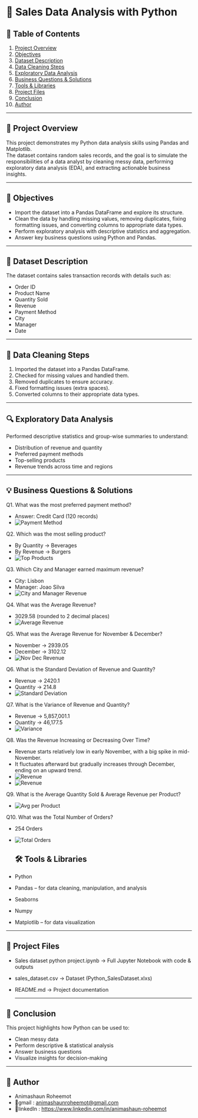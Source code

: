 # 🛒 Sales Data Analysis with Python  

## 📑 Table of Contents  
1. [Project Overview](#-project-overview)  
2. [Objectives](#-objectives)  
3. [Dataset Description](#-dataset-description)  
4. [Data Cleaning Steps](#-data-cleaning-steps)  
5. [Exploratory Data Analysis](#-exploratory-data-analysis)  
6. [Business Questions & Solutions](#-business-questions--solutions)  
7. [Tools & Libraries](#-tools--libraries)   
8. [Project Files](#-project-files)  
9. [Conclusion](#-conclusion)
10. [Author](#-author)  

---

## 📌 Project Overview  
This project demonstrates my Python data analysis skills using Pandas and Matplotlib.  
The dataset contains random sales records, and the goal is to simulate the responsibilities of a data analyst by cleaning messy data, performing exploratory data analysis (EDA), and extracting actionable business insights.  

---

## 🎯 Objectives  
- Import the dataset into a Pandas DataFrame and explore its structure.  
- Clean the data by handling missing values, removing duplicates, fixing formatting issues, and converting columns to appropriate data types.  
- Perform exploratory analysis with descriptive statistics and aggregation.  
- Answer key business questions using Python and Pandas.  

---

## 📂 Dataset Description  
The dataset contains sales transaction records with details such as:  
- Order ID  
- Product Name  
- Quantity Sold  
- Revenue  
- Payment Method  
- City  
- Manager  
- Date  

---

## 🧹 Data Cleaning Steps  
1. Imported the dataset into a Pandas DataFrame.  
2. Checked for missing values and handled them.  
3. Removed duplicates to ensure accuracy.  
4. Fixed formatting issues (extra spaces).  
5. Converted columns to their appropriate data types.  

---

## 🔍 Exploratory Data Analysis  
Performed descriptive statistics and group-wise summaries to understand:  
- Distribution of revenue and quantity  
- Preferred payment methods  
- Top-selling products  
- Revenue trends across time and regions  

---

## 💡 Business Questions & Solutions  

Q1. What was the most preferred payment method?  
- Answer: Credit Card (120 records)  
- ![Payment Method](https://github.com/AnimashaunRoheemot/Sales-Data-Analysis-with-python/blob/main/Screenshot%20(195).png)  

Q2. Which was the most selling product?  
- By Quantity → Beverages  
- By Revenue → Burgers  
- ![Top Products](https://github.com/AnimashaunRoheemot/Sales-Data-Analysis-with-python/blob/main/Screenshot%20(196).png)  

Q3. Which City and Manager earned maximum revenue?  
- City: Lisbon  
- Manager: Joao Silva  
- ![City and Manager Revenue](https://github.com/AnimashaunRoheemot/Sales-Data-Analysis-with-python/blob/main/Screenshot%20(198).png)  

Q4. What was the Average Revenue?  
- 3029.58 (rounded to 2 decimal places)  
- ![Average Revenue](https://github.com/AnimashaunRoheemot/Sales-Data-Analysis-with-python/blob/main/Screenshot%20(200).png)  

Q5. What was the Average Revenue for November & December?  
- November → 2939.05  
- December → 3102.12  
- ![Nov Dec Revenue](https://github.com/AnimashaunRoheemot/Sales-Data-Analysis-with-python/blob/main/Screenshot%20(201).png)  

Q6. What is the Standard Deviation of Revenue and Quantity?  
- Revenue → 2420.1  
- Quantity → 214.8  
- ![Standard Deviation](https://github.com/AnimashaunRoheemot/Sales-Data-Analysis-with-python/blob/main/Screenshot%20(207).png)  

Q7. What is the Variance of Revenue and Quantity?  
- Revenue → 5,857,001.1  
- Quantity → 46,177.5  
- ![Variance](https://github.com/AnimashaunRoheemot/Sales-Data-Analysis-with-python/blob/main/Screenshot%20(208).png)  

Q8. Was the Revenue Increasing or Decreasing Over Time?  
- Revenue starts relatively low in early November, with a big spike in mid-November.  
- It fluctuates afterward but gradually increases through December, ending on an upward trend.  
- ![Revenue](https://github.com/AnimashaunRoheemot/Sales-Data-Analysis-with-python/blob/main/Screenshot%20(209).png)
- ![Revenue](https://github.com/AnimashaunRoheemot/Sales-Data-Analysis-with-python/blob/main/Screenshot%20(213).png)

Q9. What is the Average Quantity Sold & Average Revenue per Product?  
- ![Avg per Product](https://github.com/AnimashaunRoheemot/Sales-Data-Analysis-with-python/blob/main/Screenshot%20(211).png)  

Q10. What was the Total Number of Orders?  
- 254 Orders  
- ![Total Orders](https://github.com/AnimashaunRoheemot/Sales-Data-Analysis-with-python/blob/main/Screenshot%20(212).png)

  ## 🛠 Tools & Libraries  
- Python  
- Pandas – for data cleaning, manipulation, and analysis
- Seaborns
- Numpy 
- Matplotlib – for data visualization  

---

## 📂 Project Files  
- Sales dataset python project.ipynb → Full Jupyter Notebook with code & outputs  
- sales_dataset.csv → Dataset (Python_SalesDataset.xlxs)  
- README.md → Project documentation  

   ---
   
## 📌 Conclusion
This project highlights how Python can be used to:
- 	Clean messy data
- 	Perform descriptive & statistical analysis
-  Answer business questions
- 	Visualize insights for decision-making

 ---

 ## 👩 Author
- Animashaun Roheemot 
- 📩gmail : animashaunroheemot@gmail.com
- 🔗linkedln : https://www.linkedin.com/in/animashaun-roheemot
